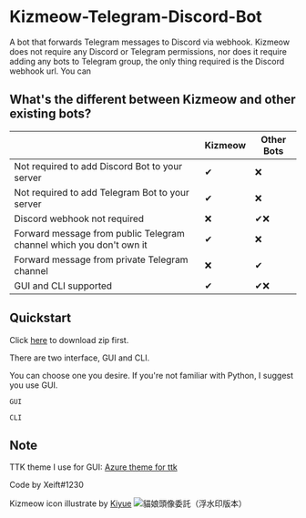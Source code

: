 # Kizmeow-Telegram-Discord-Bot
A bot that forwards Telegram messages to Discord via webhook. Kizmeow does not require any Discord or Telegram permissions, nor does it require adding any bots to Telegram group, the only thing required is the Discord webhook url. You can

What's the different between Kizmeow and other existing bots?
-----------------

|                                                                   | Kizmeow | Other Bots |
|-------------------------------------------------------------------|---------|------------|
|Not required to add Discord Bot to your server                     |   ✔    |     ❌     |
|Not required to add Telegram Bot to your server                    |   ✔    |     ❌     |
|Discord webhook not required                                       |   ❌   |    ✔❌    |
|Forward message from public Telegram channel which you don't own it|   ✔    |     ❌     |
|Forward message from private Telegram channel                      |   ❌   |     ✔     |
|GUI and CLI supported                                              |   ✔    |    ✔❌    |


Quickstart
-----------------

Click [here](href="/Xeift/Kizmeow-Telegram-Discord-Bot/archive/refs/heads/main.zip") to download zip first.

There are two interface, GUI and CLI.

You can choose one you desire. If you're not familiar with Python, I suggest you use GUI.

`GUI`

`CLI`


Note
-----------------

TTK theme I use for GUI: [Azure theme for ttk](https://github.com/rdbende/Azure-ttk-theme)

Code by Xeift#1230

Kizmeow icon illustrate by [Kiyue](https://www.facebook.com/profile.php?id=100026170072950)
![貓娘頭像委託（浮水印版本）](https://user-images.githubusercontent.com/80938768/196019602-f4ac2896-cdaa-4028-acdb-53b8a0a60d43.png)
